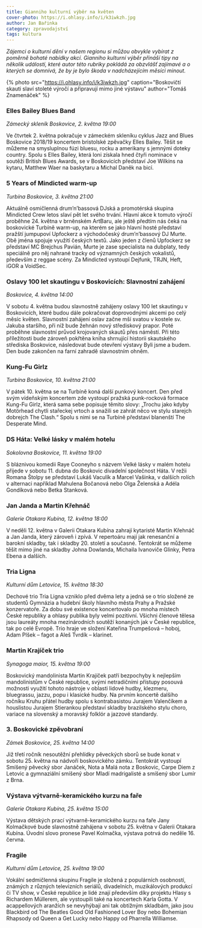 ```yaml
---
title: Gianniho kulturní výběr na květen
cover-photo: https://i.ohlasy.info/i/k3iwkzh.jpg
author: Jan Bařinka
category: zpravodajství
tags: kultura
---
```


*Zájemci o kulturní dění v našem regionu si můžou obvykle vybírat z poměrně bohaté nabídky akcí. Gianniho kulturní výběr přináší tipy na několik událostí, které autor této rubriky pokládá za obzvlášť zajímavé a o kterých se domnívá, že by je bylo škoda v nadcházejícím měsíci minout.*

{% photo src="https://i.ohlasy.info/i/k3iwkzh.jpg" caption="Boskovičtí skauti slaví stoleté výročí a připravují mimo jiné výstavu" author="Tomáš Znamenáček" %}

### Elles Bailey Blues Band

*Zámecký skleník Boskovice, 2. května 19:00*

Ve čtvrtek 2. května pokračuje v zámeckém skleníku cyklus Jazz and Blues Boskovice 2018/19 koncertem bristolské zpěvačky Elles Bailey. Těšit se můžeme na smysluplnou fúzi bluesu, rocku a amerikany s jemnými doteky country. Spolu s Elles Bailey, která loni získala hned čtyři nominace v soutěži British Blues Awards, se v Boskovicích představí Joe Wilkins na kytaru, Matthew Waer na baskytaru a Michal Daněk na bicí.

### 5 Years of Mindicted warm-up

*Turbína Boskovice, 3. května 21:00*

Aktuálně osmičlenná drum’n’bassová DJská a promotérská skupina Mindicted Crew letos slaví pět let svého trvání. Hlavní akce k tomuto výročí proběhne 24. května v brněnském ArtBaru, ale ještě předtím nás čeká na boskovické Turbíně warm-up, na kterém se jako hlavní hosté představí pražští jumpupoví Upfockerz a východočeský drum’n’bassový DJ Murte. Obě jména spojuje využití českých textů. Jako jeden z členů Upfockerz se představí MC Brejchus Pavián, Murte je zase specialista na dubplaty, tedy speciálně pro něj nahrané tracky od významných českých vokalistů, především z reggae scény. Za Mindicted vystoupí Dejfunk, TRJN, Heft, iGOR a VoidSec.

### Oslavy 100 let skautingu v Boskovicích: Slavnostní zahájení

*Boskovice, 4. května 14:00*

V sobotu 4. května budou slavnostně zahájeny oslavy 100 let skautingu v Boskovicích, které budou dále pokračovat doprovodnými akcemi po celý měsíc květen. Slavnostní zahájení oslav začne mší svatou v kostele sv. Jakuba staršího, při níž bude žehnán nový střediskový prapor. Poté proběhne slavnostní průvod krojovaných skautů přes náměstí. Při této příležitosti bude zároveň pokřtěna kniha shrnující historii skautského střediska Boskovice, následovat bude otevření výstavy Byli jsme a budem. Den bude zakončen na farní zahradě slavnostním ohněm.

### Kung-Fu Girlz

*Turbína Boskovice, 10. května 21:00*

V pátek 10. května se na Turbíně koná další punkový koncert. Den před svým vídeňským koncertem zde vystoupí pražská punk-rocková formace Kung-Fu Girlz, která sama sebe popisuje těmito slovy: „Trochu jako kdyby Motörhead chytli stařeckej vrtoch a snažili se zahrát něco ve stylu starejch dobrejch The Clash.“ Spolu s nimi se na Turbíně představí blanenští The Desperate Mind.

### DS Háta: Velké lásky v malém hotelu

*Sokolovna Boskovice, 11. května 19:00*

S bláznivou komedii Raye Cooneyho s názvem Velké lásky v malém hotelu přijede v sobotu 11. dubna do Boskovic divadelní společnost Háta. V režii Romana Štolpy se představí Lukáš Vaculík a Marcel Vašinka, v dalších rolích v alternaci například Mahulena Bočanová nebo Olga Želenská a Adéla Gondíková nebo Betka Stanková.

### Jan Janda a Martin Křehnáč

*Galerie Otakara Kubína, 12. května 18:00*

V neděli 12. května v Galerii Otakara Kubína zahrají kytaristé Martin Křehnáč a Jan Janda, který zároveň i zpívá. V repertoáru mají jak renesanční a barokní skladby, tak i skladby 20. století a současné. Tentokrát se můžeme těšit mimo jiné na skladby Johna Dowlanda, Michaila Ivanoviče Glinky, Petra Ebena a dalších.

### Tria Ligna

*Kulturní dům Letovice, 15. května 18:30*

Dechové trio Tria Ligna vzniklo před dvěma lety a jedná se o trio složené ze studentů Gymnázia a hudební školy hlavního města Prahy a Pražské konzervatoře. Za dobu své existence koncertovalo po mnoha místech České republiky a ohlasy publika byly velmi pozitivní. Všichni členové tělesa jsou laureáty mnoha mezinárodních soutěží konaných jak v České republice, tak po celé Evropě. Trio hraje ve složení Kateřina Trumpešová – hoboj, Adam Plšek – fagot a Aleš Tvrdík – klarinet.

### Martin Krajíček trio

*Synagoga maior, 15. května 19:00*

Boskovický mandolinista Martin Krajíček patří bezpochyby k nejlepším mandolinistům v České republice, svými netradičními přístupy posouvá možnosti využití tohoto nástroje v oblasti lidové hudby, klezmeru, bluegrassu, jazzu, popu i klasické hudby. Na prvním koncertě dalšího ročníku Kruhu přátel hudby spolu s kontrabasistou Jurajem Valenčíkem a houslistou Jurajem Stierankou představí skladby brazilského stylu choro, variace na slovenský a moravský folklór a jazzové standardy.

### 3. Boskovické zpěvobraní

*Zámek Boskovice, 25. května 14:00*

Již třetí ročník nesoutěžní přehlídky pěveckých sborů se bude konat v sobotu 25. května na nádvoří boskovického zámku. Tentokrát vystoupí Smíšený pěvecký sbor Janáček, Nota a Malá nota z Boskovic, Carpe Diem z Letovic a gymnaziální smíšený sbor Mladí madrigalisté a smíšený sbor Lumír z Brna.

### Výstava výtvarně-keramického kurzu na faře

*Galerie Otakara Kubína, 25. května 15:00*

Výstava dětských prací výtvarně-keramického kurzu na faře Jany Kolmačkové bude slavnostně zahájena v sobotu 25. května v Galerii Otakara Kubína. Úvodní slovo pronese Pavel Kolmačka, výstava potrvá do neděle 16. června.

### Fragile

*Kulturní dům Letovice, 25. května 19:00*

Vokální sedmičlenná skupinu Fragile je složená z populárních osobností, známých z různých televizních seriálů, divadelních, muzikálových produkcí či TV show, v České republice je lidé znají především díky projektu Hlasy s Richardem Müllerem, ale vystoupili také na koncertech Karla Gotta. V acappellových aranžích se nevyhýbají ani tak obtížným skladbám, jako jsou Blackbird od The Beatles Good Old Fashioned Lover Boy nebo Bohemian Rhapsody od Queen a Get Lucky nebo Happy od Pharrella Williamse.
